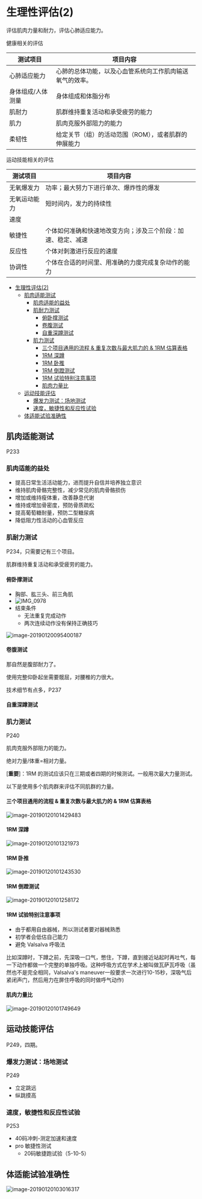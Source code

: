

# 生理性评估(2)

评估肌肉力量和耐力，评估心肺适应能力。

健康相关的评估

| 测试项目          | 项目内容                                                 |
| ----------------- | -------------------------------------------------------- |
| 心肺适应能力      | 心肺的总体功能，以及心血管系统向工作肌肉输送氧气的效率。 |
| 身体组成/人体测量 | 身体组成和体脂分布                                       |
| 肌耐力            | 肌群维持重复活动和承受疲劳的能力                         |
| 肌力              | 肌肉克服外部阻力的能力                                   |
| 柔韧性            | 给定关节（组）的活动范围（ROM），或者肌群的伸展能力      |

运动技能相关的评估


| 测试项目     | 项目内容                                                     |
| ------------ | ------------------------------------------------------------ |
| 无氧爆发力   | 功率；最大努力下进行单次、爆炸性的爆发                       |
| 无氧运动能力 | 短时间内，发力的持续性                                       |
| 速度         |                                                              |
| 敏捷性       | 个体如何准确和快速地改变方向；涉及三个阶段：加速、稳定、减速 |
| 反应性       | 个体对刺激进行反应的速度                                     |
| 协调性       | 个体在合适的时间里、用准确的力度完成复杂动作的能力           |



<!--ts-->
   * [生理性评估(2)](#生理性评估2)
      * [肌肉适能测试](#肌肉适能测试)
         * [肌肉适能的益处](#肌肉适能的益处)
         * [肌耐力测试](#肌耐力测试)
            * [俯卧撑测试](#俯卧撑测试)
            * [卷腹测试](#卷腹测试)
            * [自重深蹲测试](#自重深蹲测试)
         * [肌力测试](#肌力测试)
            * [三个项目通用的流程 &amp; 重复次数与最大肌力的 &amp; 1RM 估算表格](#三个项目通用的流程--重复次数与最大肌力的--1rm-估算表格)
            * [1RM 深蹲](#1rm-深蹲)
            * [1RM 卧推](#1rm-卧推)
            * [1RM 倒蹬测试](#1rm-倒蹬测试)
            * [1RM 试验特别注意事项](#1rm-试验特别注意事项)
            * [肌肉力量比](#肌肉力量比)
      * [运动技能评估](#运动技能评估)
         * [爆发力测试：场地测试](#爆发力测试场地测试)
         * [速度，敏捷性和反应性试验](#速度敏捷性和反应性试验)
      * [体适能试验准确性](#体适能试验准确性)

<!-- Added by: oda, at:  -->

<!--te-->

## 肌肉适能测试

P233

### 肌肉适能的益处

- 提高日常生活活动能力，进而提升自信并培养独立意识
- 维持肌肉骨骼完整性，减少常见的肌肉骨骼损伤
- 增加或维持瘦体重，改善静息代谢
- 维持或增加骨密度，预防骨质疏松
- 提高葡萄糖耐量，预防二型糖尿病
- 降低阻力性活动的心血管反应

### 肌耐力测试

P234，只需要记有三个项目。

肌群维持重复活动和承受疲劳的能力。

#### 俯卧撑测试

- 胸部、肱三头、前三角肌
- ![IMG_0978](assets/IMG_0978.jpg)
- 结束条件
    - 无法重复完成动作
    - 两次连续动作没有保持正确技巧

![image-20190120095400187](assets/image-20190120095400187.png)

#### 卷腹测试

那自然是腹部耐力了。

使用完整仰卧起坐需要髋屈，对腰椎的力很大。

技术细节有点多，P237



#### 自重深蹲测试

### 肌力测试

P240

肌肉克服外部阻力的能力。

绝对力量/体重=相对力量。

[**重要**]：1RM 的测试应该只在三期或者四期的时候测试。一般用次最大力量测试。

以下是使用多个肌肉群来评估不同肌群的力量。

#### 三个项目通用的流程 & 重复次数与最大肌力的 & 1RM 估算表格

![image-20190120101429483](assets/image-20190120101429483.png)

#### 1RM 深蹲

![image-20190120101321973](assets/image-20190120101321973.png)

#### 1RM 卧推

![image-20190120101243530](assets/image-20190120101243530.png)

#### 1RM 倒蹬测试

![image-20190120101258172](assets/image-20190120101258172.png)



#### 1RM 试验特别注意事项

- 由于都用自由器械，所以测试者要对器械熟悉
- 初学者会低估自己能力
- 避免 Valsalva 呼吸法

比如深蹲时，下蹲之前，先深吸一口气，憋住，下蹲，直到接近站起时再吐气，每一下动作都做一个完整的单独呼吸。这种呼吸方式在学术上被叫做瓦萨瓦呼吸（虽然也不是完全相同，Valsalva's maneuver一般要求一次进行10-15秒，深吸气后紧闭声门，然后用力在屏住呼吸的同时做呼气动作)   

#### 肌肉力量比



![image-20190120101749649](assets/image-20190120101749649.png)



## 运动技能评估

P249，四期。

### 爆发力测试：场地测试

P249

- 立定跳远
- 纵跳摸高

### 速度，敏捷性和反应性试验

P253

- 40码冲刺-测定加速和速度
- pro 敏捷性测试
    - 20码敏捷跑试验（5-10-5）



## 体适能试验准确性

![image-20190120103016317](assets/image-20190120103016317.png)
